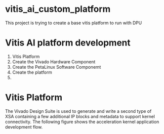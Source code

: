 # vitis_ai_custom_platform
This project is trying to create a base vitis platform to run with DPU


# Vitis AI platform development
1. Vitis Platform
2. Create the Vivado Hardware Component
3. Create the PetaLinux Software Componemt
4. Create the platform
5. 

# Vitis Platform
The Vivado Design Suite is used to generate and write a second type of XSA containing a few additional IP blocks and metadata to support kernel connectivity. The following figure shows the acceleration kernel application development flow.
